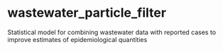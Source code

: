 # wastewater_particle_filter
Statistical model for combining wastewater data with reported cases to improve estimates of epidemiological quantities
